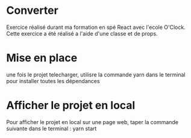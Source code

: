 # Converter

Exercice réalisé durant ma formation en spé React avec l'ecole O'Clock. Cette exercice a été réalisé a l'aide d'une classe et de props.

# Mise en place

une fois le projet telecharger, utilisre la commande yarn dans le terminal pour installer toutes les dépendances

# Afficher le projet en local

Pour afficher le projet en local sur une page web, taper la commande suivante dans le terminal : yarn start

